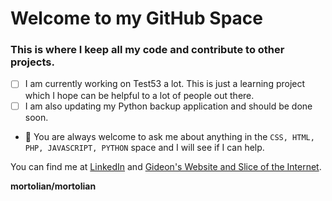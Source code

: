 # Welcome to my GitHub Space

### This is where I keep all my code and contribute to other projects.

- [ ] I am currently working on Test53 a lot. This is just a learning project which I hope can be helpful to a lot of people out there.
- [ ] I am also updating my Python backup application and should be done soon.

- 💬 You are always welcome to ask me about anything in the `CSS, HTML, PHP, JAVASCRIPT, PYTHON` space and I will see if I can help.

You can find me at [LinkedIn](https://linkedin.mortolio.com) and [Gideon's Website and Slice of the Internet](https://gideon.dev).

**mortolian/mortolian**
